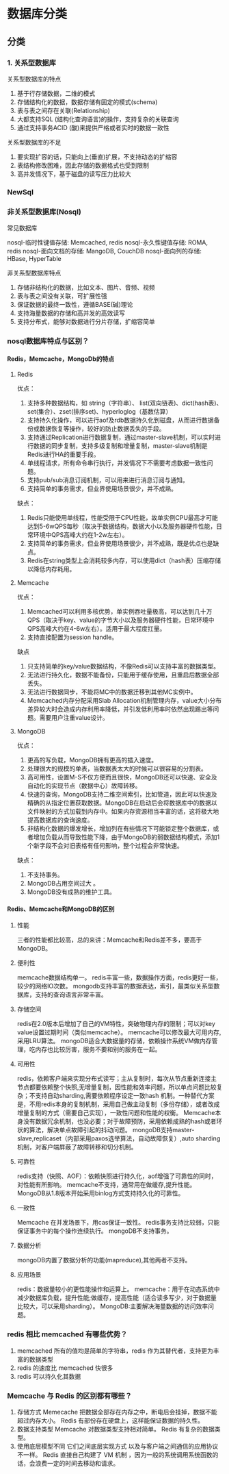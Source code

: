 # 数据库分类

## 分类

### 1. 关系型数据库

关系型数据库的特点

   1. 基于行存储数据，二维的模式
   2. 存储结构化的数据，数据存储有固定的模式(schema)
   3. 表与表之间存在关联(Relationship)
   4. 大都支持SQL (结构化查询语言)的操作，支持复杂的关联查询
   5. 通过支持事务ACID (酸)来提供严格或者实时的数据一致性

关系型数据库的不足

   1. 要实现扩容的话，只能向上(垂直)扩展，不支持动态的扩缩容
   2. 表结构修改困难，因此存储的数据格式也受到限制
   3. 高并发情况下，基于磁盘的读写压力比较大

### NewSql

### 非关系型数据库(Nosql)

常见数据库

   nosql-临时性键值存储: Memcached, redis
   nosql-永久性键值存储: ROMA, redis
   nosql-面向文档的存储: MangoDB, CouchDB
   nosql-面向列的存储: HBase, HyperTable

非关系型数据库特点

   1. 存储非结构化的数据，比如文本、图片、音频、视频
   2. 表与表之间没有关联，可扩展性强
   3. 保证数据的最终一致性，遵循BASE(碱)理论
   4. 支持海量数据的存储和高并发的高效读写
   5. 支持分布式，能够对数据进行分片存储，扩缩容简单

### nosql数据库特点与区别？

#### Redis，Memcache，MongoDb的特点

1. Redis

   优点：

      1. 支持多种数据结构，如 string（字符串）、 list(双向链表)、dict(hash表)、set(集合）、zset(排序set)、hyperloglog（基数估算）
      2. 支持持久化操作，可以进行aof及rdb数据持久化到磁盘，从而进行数据备份或数据恢复等操作，较好的防止数据丢失的手段。
      3. 支持通过Replication进行数据复制，通过master-slave机制，可以实时进行数据的同步复制，支持多级复制和增量复制，master-slave机制是Redis进行HA的重要手段。
      4. 单线程请求，所有命令串行执行，并发情况下不需要考虑数据一致性问题。
      5. 支持pub/sub消息订阅机制，可以用来进行消息订阅与通知。
      6. 支持简单的事务需求，但业界使用场景很少，并不成熟。

   缺点：

      1. Redis只能使用单线程，性能受限于CPU性能，故单实例CPU最高才可能达到5-6wQPS每秒（取决于数据结构，数据大小以及服务器硬件性能，日常环境中QPS高峰大约在1-2w左右）。
      2. 支持简单的事务需求，但业界使用场景很少，并不成熟，既是优点也是缺点。
      3. Redis在string类型上会消耗较多内存，可以使用dict（hash表）压缩存储以降低内存耗用。

2. Memcache

   优点：

      1. Memcached可以利用多核优势，单实例吞吐量极高，可以达到几十万QPS（取决于key、value的字节大小以及服务器硬件性能，日常环境中QPS高峰大约在4-6w左右）。适用于最大程度扛量。
      2. 支持直接配置为session handle。

   缺点

      1. 只支持简单的key/value数据结构，不像Redis可以支持丰富的数据类型。
      2. 无法进行持久化，数据不能备份，只能用于缓存使用，且重启后数据全部丢失。
      3. 无法进行数据同步，不能将MC中的数据迁移到其他MC实例中。
      4. Memcached内存分配采用Slab Allocation机制管理内存，value大小分布差异较大时会造成内存利用率降低，并引发低利用率时依然出现踢出等问题。需要用户注重value设计。

3. MongoDB

   优点：

      1. 更高的写负载，MongoDB拥有更高的插入速度。
      2. 处理很大的规模的单表，当数据表太大的时候可以很容易的分割表。
      3. 高可用性，设置M-S不仅方便而且很快，MongoDB还可以快速、安全及自动化的实现节点（数据中心）故障转移。
      4. 快速的查询，MongoDB支持二维空间索引，比如管道，因此可以快速及精确的从指定位置获取数据。MongoDB在启动后会将数据库中的数据以文件映射的方式加载到内存中。如果内存资源相当丰富的话，这将极大地提高数据库的查询速度。
      5. 非结构化数据的爆发增长，增加列在有些情况下可能锁定整个数据库，或者增加负载从而导致性能下降，由于MongoDB的弱数据结构模式，添加1个新字段不会对旧表格有任何影响，整个过程会非常快速。

   缺点：

      1. 不支持事务。
      2. MongoDB占用空间过大 。
      3. MongoDB没有成熟的维护工具。

#### Redis、Memcache和MongoDB的区别

1. 性能

   三者的性能都比较高，总的来讲：Memcache和Redis差不多，要高于MongoDB。

2. 便利性

   memcache数据结构单一。
   redis丰富一些，数据操作方面，redis更好一些，较少的网络IO次数。
   mongodb支持丰富的数据表达，索引，最类似关系型数据库，支持的查询语言非常丰富。

3. 存储空间

   redis在2.0版本后增加了自己的VM特性，突破物理内存的限制；可以对key value设置过期时间（类似memcache）。
   memcache可以修改最大可用内存,采用LRU算法。
   mongoDB适合大数据量的存储，依赖操作系统VM做内存管理，吃内存也比较厉害，服务不要和别的服务在一起。

4. 可用性

   redis，依赖客户端来实现分布式读写；主从复制时，每次从节点重新连接主节点都要依赖整个快照,无增量复制，因性能和效率问题，所以单点问题比较复杂；不支持自动sharding,需要依赖程序设定一致hash 机制。一种替代方案是，不用redis本身的复制机制，采用自己做主动复制（多份存储），或者改成增量复制的方式（需要自己实现），一致性问题和性能的权衡。
   Memcache本身没有数据冗余机制，也没必要；对于故障预防，采用依赖成熟的hash或者环状的算法，解决单点故障引起的抖动问题。
   mongoDB支持master-slave,replicaset（内部采用paxos选举算法，自动故障恢复）,auto sharding机制，对客户端屏蔽了故障转移和切分机制。

5. 可靠性

   redis支持（快照、AOF）：依赖快照进行持久化，aof增强了可靠性的同时，对性能有所影响。
   memcache不支持，通常用在做缓存,提升性能。
   MongoDB从1.8版本开始采用binlog方式支持持久化的可靠性。

6. 一致性

   Memcache 在并发场景下，用cas保证一致性。
   redis事务支持比较弱，只能保证事务中的每个操作连续执行。
   mongoDB不支持事务。

7. 数据分析

   mongoDB内置了数据分析的功能(mapreduce),其他两者不支持。

8. 应用场景

   redis：数据量较小的更性能操作和运算上。
   memcache：用于在动态系统中减少数据库负载，提升性能;做缓存，提高性能（适合读多写少，对于数据量比较大，可以采用sharding）。
   MongoDB:主要解决海量数据的访问效率问题。

### redis 相比 memcached 有哪些优势？

1. memcached 所有的值均是简单的字符串，redis 作为其替代者，支持更为丰富的数据类型
2. redis 的速度比 memcached 快很多
3. redis 可以持久化其数据

### Memcache 与 Redis 的区别都有哪些？

1. 存储方式 Memecache 把数据全部存在内存之中，断电后会挂掉，数据不能超过内存大小。 Redis 有部份存在硬盘上，这样能保证数据的持久性。
2. 数据支持类型 Memcache 对数据类型支持相对简单。 Redis 有复杂的数据类型。
3. 使用底层模型不同 它们之间底层实现方式 以及与客户端之间通信的应用协议不一样。 Redis 直接自己构建了 VM 机制 ，因为一般的系统调用系统函数的话，会浪费一定的时间去移动和请求。
